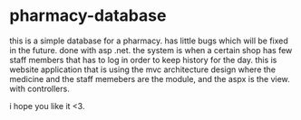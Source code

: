 # pharmacy-database

this is a simple database for a pharmacy.
has little bugs which will be fixed in the future.
done with asp .net.
the system is when a certain shop has few staff members that has to log in order to keep history for the day.
this is website application that is using the mvc architecture design where the medicine and the staff memebers are the module,
and the aspx is the view. with controllers.

i hope you like it  <3.
